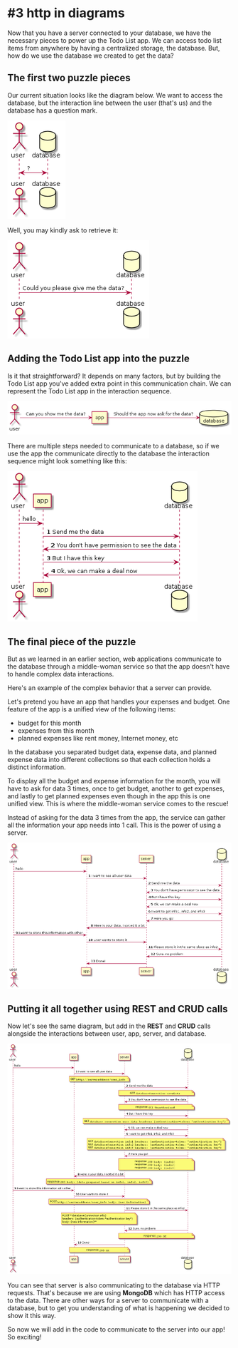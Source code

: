 # \#3 http in diagrams

Now that you have a server connected to your database, we have the necessary pieces to power up the Todo List app. We can access todo list items from anywhere by having a centralized storage, the database. But, how do we use the database we created to get the data?

## The first two puzzle pieces

Our current situation looks like the diagram below. We want to access the database, but the interaction line between the user \(that's us\) and the database has a question mark.

![](../../.gitbook/assets/http_diagram_1.png)

Well, you may kindly ask to retrieve it:

![](../../.gitbook/assets/http_diagram_2.png)

## Adding the Todo List app into the puzzle

Is it that straightforward? It depends on many factors, but by building the Todo List app you've added extra point in this communication chain. We can represent the Todo List app in the interaction sequence.

![](../../.gitbook/assets/http_diagram_3.png)

There are multiple steps needed to communicate to a database, so if we use the app the communicate directly to the database the interaction sequence might look something like this:

![](../../.gitbook/assets/http_diagram_4.png)

## The final piece of the puzzle

But as we learned in an earlier section, web applications communicate to the database through a middle-woman service so that the app doesn't have to handle complex data interactions.

Here's an example of the complex behavior that a server can provide.

Let's pretend you have an app that handles your expenses and budget. One feature of the app is a unified view of the following items:

* budget for this month 
* expenses from this month
* planned expenses like rent money, Internet money, etc

In the database you separated budget data, expense data, and planned expense data into different collections so that each collection holds a distinct information.

To display all the budget and expense information for the month, you will have to ask for data 3 times, once to get budget, another to get expenses, and lastly to get planned expenses even though in the app this is one unified view. This is where the middle-woman service comes to the rescue!

Instead of asking for the data 3 times from the app, the service can gather all the information your app needs into 1 call. This is the power of using a server.

![](../../.gitbook/assets/http_diagram_5.png)

## Putting it all together using REST and CRUD calls

Now let's see the same diagram, but add in the **REST** and **CRUD** calls alongside the interactions between user, app, server, and database.

![](../../.gitbook/assets/http_diagram_6.png)

You can see that server is also communicating to the database via HTTP requests. That's because we are using **MongoDB** which has HTTP access to the data. There are other ways for a server to communicate with a database, but to get you understanding of what is happening we decided to show it this way.

So now we will add in the code to communicate to the server into our app! So exciting!

